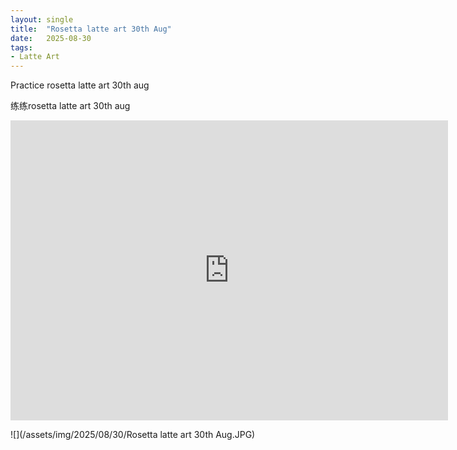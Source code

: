```yaml
---
layout: single
title:  "Rosetta latte art 30th Aug"
date:   2025-08-30
tags:
- Latte Art
---
```


Practice rosetta latte art 30th aug

练练rosetta latte art 30th aug

<div class="embed-container">
  <iframe
      src="https://www.youtube.com/embed/pUiHQilmuE0"
      width="700"
      height="480"
      frameborder="0"
      allowfullscreen="true">
  </iframe>
</div>

![](/assets/img/2025/08/30/Rosetta latte art 30th Aug.JPG)
